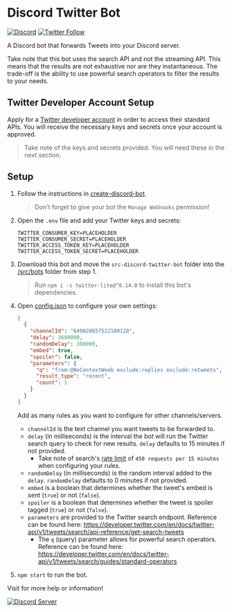 # Discord Twitter Bot

[![Discord](https://discord.com/api/guilds/258167954913361930/embed.png)](https://discord.gg/WjEFnzC) [![Twitter Follow](https://img.shields.io/twitter/follow/peterthehan.svg?style=social)](https://twitter.com/peterthehan)

A Discord bot that forwards Tweets into your Discord server.

Take note that this bot uses the search API and not the streaming API. This means that the results are not exhaustive nor are they instantaneous. The trade-off is the ability to use powerful search operators to filter the results to your needs.

## Twitter Developer Account Setup

Apply for a [Twitter developer account](https://developer.twitter.com/en/apply-for-access) in order to access their standard APIs. You will receive the necessary keys and secrets once your account is approved.

> Take note of the keys and secrets provided. You will need these in the next section.

## Setup

1. Follow the instructions in [create-discord-bot](https://github.com/peterthehan/create-discord-bot).

   > Don't forget to give your bot the `Manage Webhooks` permission!

2. Open the `.env` file and add your Twitter keys and secrets:

   ```
   TWITTER_CONSUMER_KEY=PLACEHOLDER
   TWITTER_CONSUMER_SECRET=PLACEHOLDER
   TWITTER_ACCESS_TOKEN_KEY=PLACEHOLDER
   TWITTER_ACCESS_TOKEN_SECRET=PLACEHOLDER
   ```

3. Download this bot and move the `src-discord-twitter-bot` folder into the [/src/bots](https://github.com/peterthehan/create-discord-bot/tree/master/src/bots) folder from step 1.

   > Run `npm i -s twitter-lite@^0.14.0` to install this bot's dependencies.

4. Open [config.json](./src-discord-twitter-bot/config.json) to configure your own settings:

   ```json
   [
     {
       "channelId": "649020657522180128",
       "delay": 3600000,
       "randomDelay": 300000,
       "embed": true,
       "spoiler": false,
       "parameters": {
         "q": "from:@NoContextWeeb exclude:replies exclude:retweets",
         "result_type": "recent",
         "count": 1
       }
     }
   ]
   ```

   Add as many rules as you want to configure for other channels/servers.

   - `channelId` is the text channel you want tweets to be forwarded to.
   - `delay` (in milliseconds) is the interval the bot will run the Twitter search query to check for new results. `delay` defaults to 15 minutes if not provided.
     - Take note of search's [rate limit](https://developer.twitter.com/en/docs/twitter-api/v1/rate-limits) of `450 requests per 15 minutes` when configuring your rules.
   - `randomDelay` (in milliseconds) is the random interval added to the `delay`. `randomDelay` defaults to 0 minutes if not provided.
   - `embed` is a boolean that determines whether the tweet's embed is sent (`true`) or not (`false`).
   - `spoiler` is a boolean that determines whether the tweet is spoiler tagged (`true`) or not (`false`).
   - `parameters` are provided to the Twitter search endpoint. Reference can be found here: https://developer.twitter.com/en/docs/twitter-api/v1/tweets/search/api-reference/get-search-tweets
     - The `q` (query) parameter allows for powerful search operators. Reference can be found here: https://developer.twitter.com/en/docs/twitter-api/v1/tweets/search/guides/standard-operators

5. `npm start` to run the bot.

Visit for more help or information!

<a href="https://discord.gg/WjEFnzC">
  <img src="https://discord.com/api/guilds/258167954913361930/embed.png?style=banner2" title="Discord Server"/>
</a>
